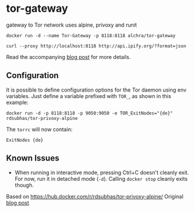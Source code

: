 # tor-gateway

gateway to Tor network
uses alpine, privoxy and runit

```
docker run -d --name Tor-Gateway -p 8118:8118 alchra/tor-gateway

curl --proxy http://localhost:8118 http://api.ipify.org/?format=json
```

Read the accompanying [blog post](https://medium.com/@rdsubhas/docker-image-with-tor-privoxy-and-a-process-manager-under-15-mb-c9e344111b61) for more details.

## Configuration

It is possible to define configuration options for the Tor daemon using env variables. Just define a variable prefixed with `TOR_`, as shown in this example:

```
docker run -d -p 8118:8118 -p 9050:9050 -e TOR_ExitNodes="{de}" rdsubhas/tor-privoxy-alpine
```

The `torrc` will now contain:

```
ExitNodes {de}
```

## Known Issues

* When running in interactive mode, pressing Ctrl+C doesn't cleanly exit. For now, run it in detached mode (`-d`). Calling `docker stop` cleanly exits though.


Based on https://hub.docker.com/r/rdsubhas/tor-privoxy-alpine/
Original [blog post](https://medium.com/@rdsubhas/docker-image-with-tor-privoxy-and-a-process-manager-under-15-mb-c9e344111b61)